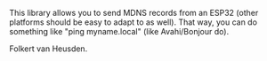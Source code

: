 This library allows you to send MDNS records from an ESP32 (other platforms should be easy to adapt to as well).
That way, you can do something like "ping myname.local" (like Avahi/Bonjour do).


Folkert van Heusden.
